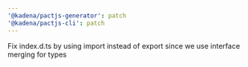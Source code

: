 ```yaml
---
'@kadena/pactjs-generator': patch
'@kadena/pactjs-cli': patch
---
```


Fix index.d.ts by using import instead of export since we use interface merging
for types
